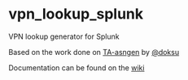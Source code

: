 # vpn_lookup_splunk

VPN lookup generator for Splunk

Based on the work done on [TA-asngen](https://github.com/doksu/TA-asngen) by [@doksu](https://github.com/doksu) 

Documentation can be found on the [wiki](https://github.com/PeterWagenaarNW/TA-vpngen/wiki)
